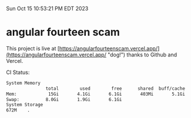 Sun Oct 15 10:53:21 PM EDT 2023

# angular fourteen scam


This project is live at [https://angularfourteenscam.vercel.app/](https://angularfourteenscam.vercel.app/ "dog!") thanks to Github and Vercel.

CI Status: 

```bash
System Memory
               total        used        free      shared  buff/cache   available
Mem:            15Gi       4.1Gi       6.1Gi       403Mi       5.1Gi        10Gi
Swap:          8.0Gi       1.9Gi       6.1Gi
System Storage
672M	.
